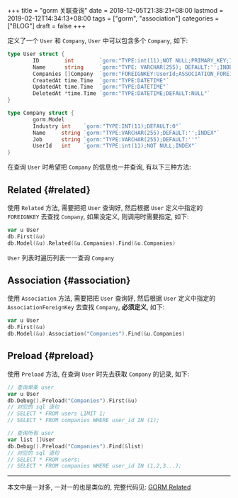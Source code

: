 +++
title = "gorm 关联查询"
date = 2018-12-05T21:38:21+08:00
lastmod = 2019-02-12T14:34:13+08:00
tags = ["gorm", "association"]
categories = ["BLOG"]
draft = false
+++

定义了一个 `User` 和 `Company`, `User` 中可以包含多个 `Company`, 如下:

```go
type User struct {
        ID        int        `gorm:"TYPE:int(11);NOT NULL;PRIMARY_KEY;INDEX"`
        Name      string     `gorm:"TYPE: VARCHAR(255); DEFAULT:'';INDEX"`
        Companies []Company  `gorm:"FOREIGNKEY:UserId;ASSOCIATION_FOREIGNKEY:ID"`
        CreatedAt time.Time  `gorm:"TYPE:DATETIME"`
        UpdatedAt time.Time  `gorm:"TYPE:DATETIME"`
        DeletedAt *time.Time `gorm:"TYPE:DATETIME;DEFAULT:NULL"`
}

type Company struct {
        gorm.Model
        Industry int    `gorm:"TYPE:INT(11);DEFAULT:0"`
        Name     string `gorm:"TYPE:VARCHAR(255);DEFAULT:'';INDEX"`
        Job      string `gorm:"TYPE:VARCHAR(255);DEFAULT:''"`
        UserId   int    `gorm:"TYPE:int(11);NOT NULL;INDEX"`
}
```

<!--more-->

在查询 `User` 时希望把 `Company` 的信息也一并查询, 有以下三种方法:


## Related {#related}

使用 `Related` 方法, 需要把把 `User` 查询好, 然后根据 `User` 定义中指定的 `FOREIGNKEY` 去查找 `Company`, 如果没定义, 则调用时需要指定, 如下:

```go
var u User
db.First(&u)
db.Model(&u).Related(&u.Companies).Find(&u.Companies)
```

`User` 列表时遍历列表一一查询 `Company`


## Association {#association}

使用 `Association` 方法, 需要把把 `User` 查询好, 然后根据 `User` 定义中指定的 `AssociationForeignKey` 去查找 `Company`, **必须定义**, 如下:

```go
var u User
db.First(&u)
db.Model(&u).Association("Companies").Find(&u.Companies)
```


## Preload {#preload}

使用 `Preload` 方法, 在查询 `User` 时先去获取 `Company` 的记录, 如下:

```go
// 查询单条 user
var u User
db.Debug().Preload("Companies").First(&u)
// 对应的 sql 语句
// SELECT * FROM users LIMIT 1;
// SELECT * FROM companies WHERE user_id IN (1);

// 查询所有 user
var list []User
db.Debug().Preload("Companies").Find(&list)
// 对应的 sql 语句
// SELECT * FROM users;
// SELECT * FROM companies WHERE user_id IN (1,2,3...);
```

---

本文中是一对多, 一对一的也是类似的, 完整代码见: [GORM Related](https://github.com/jouyouyun/examples/tree/master/gorm/related)
